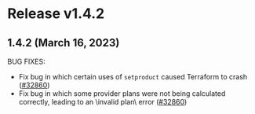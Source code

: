 # Release v1.4.2
## 1.4.2 (March 16, 2023)

BUG FIXES:

* Fix bug in which certain uses of `setproduct` caused Terraform to crash ([#32860](https://github.com/hashicorp/terraform/issues/32860))
* Fix bug in which some provider plans were not being calculated correctly, leading to an \invalid plan\ error ([#32860](https://github.com/hashicorp/terraform/issues/32860))

